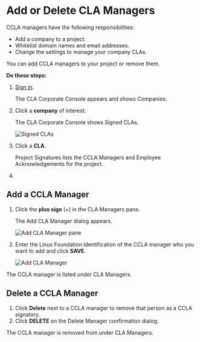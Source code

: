 # Add or Delete CLA Managers

CCLA managers have the following responsibilities:

* Add a company to a project.
* Whitelist domain names and email addresses.
* Change the settings to manage your company CLAs.

You can add CCLA managers to your project or remove them.

**Do these steps:**

1. ​[Sign in](sign-in-to-the-cla-corporate-console.md).

   The CLA Corporate Console appears and shows Companies.

2. Click a **company** of interest.

   The CLA Corporate Console shows Signed CLAs.

   ​![Signed CLAs](https://firebasestorage.googleapis.com/v0/b/gitbook-28427.appspot.com/o/assets%2F-LuWIT3NfRhMt-F50U5n%2F-LuXUenJzl7sWiTp19eT%2F-LuXUgxp2Gfw1K9xp_jp%2Fcla-signed-clas.png?generation=1574684254209917&alt=media)​

3. Click a **CLA**.

   Project Signatures lists the CCLA Managers and Employee Acknowledgements for the project.

4. 
## Add a CCLA Manager <a id="add-a-ccla-manager"></a>

1. Click the **plus sign** \(+\) in the CLA Managers pane.

   The Add CLA Manager dialog appears.

   ​![Add CLA Manager pane](https://firebasestorage.googleapis.com/v0/b/gitbook-28427.appspot.com/o/assets%2F-LuWIT3NfRhMt-F50U5n%2F-LuXUenJzl7sWiTp19eT%2F-LuXUiYbj2DWL_cJr_Kd%2Fcla-managers-pane.png?generation=1574684258618129&alt=media)​

2. Enter the Linux Foundation identification of the CCLA manager who you want to add and click **SAVE**.

   ​![Add CLA Manager](https://firebasestorage.googleapis.com/v0/b/gitbook-28427.appspot.com/o/assets%2F-LuWIT3NfRhMt-F50U5n%2F-LuXUenJzl7sWiTp19eT%2F-LuXUiYkmDD6RpDRz0UJ%2Fcla-add-cla-manager.png?generation=1574684263510673&alt=media)​

The CCLA manager is listed under CLA Managers.

## Delete a CCLA Manager <a id="delete-a-ccla-manager"></a>

1. Click **Delete** next to a CCLA manager to remove that person as a CCLA signatory.
2. Click **DELETE** on the Delete Manager confirmation dialog.

The CCLA manager is removed from under CLA Managers.

